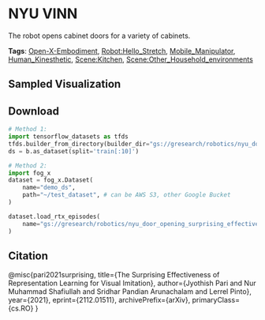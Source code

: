 # NYU VINN

The robot opens cabinet doors for a variety of cabinets.

**Tags**: [Open-X-Embodiment](https://github.com/youliangtan/oxe_contrib/tree/main/pages/tags/Open-X-Embodiment.md), [Robot:Hello_Stretch](https://github.com/youliangtan/oxe_contrib/tree/main/pages/tags/Robot:Hello_Stretch.md), [Mobile_Manipulator](https://github.com/youliangtan/oxe_contrib/tree/main/pages/tags/Mobile_Manipulator.md), [Human_Kinesthetic](https://github.com/youliangtan/oxe_contrib/tree/main/pages/tags/Human_Kinesthetic.md), [Scene:Kitchen](https://github.com/youliangtan/oxe_contrib/tree/main/pages/tags/Scene:Kitchen.md), [Scene:Other_Household_environments](https://github.com/youliangtan/oxe_contrib/tree/main/pages/tags/Scene:Other_Household_environments.md)

## Sampled Visualization



## Download


```python
# Method 1: 
import tensorflow_datasets as tfds
tfds.builder_from_directory(builder_dir="gs://gresearch/robotics/nyu_door_opening_surprising_effectiveness/0.1.0")
ds = b.as_dataset(split='train[:10]')

# Method 2:
import fog_x
dataset = fog_x.Dataset(
    name="demo_ds",
    path="~/test_dataset", # can be AWS S3, other Google Bucket
)  

dataset.load_rtx_episodes(
    name="gs://gresearch/robotics/nyu_door_opening_surprising_effectiveness/0.1.0",
)
```


## Citation

@misc{pari2021surprising,
    title={The Surprising Effectiveness of Representation Learning for Visual Imitation}, 
    author={Jyothish Pari and Nur Muhammad Shafiullah and Sridhar Pandian Arunachalam and Lerrel Pinto},
    year={2021},
    eprint={2112.01511},
    archivePrefix={arXiv},
    primaryClass={cs.RO}
}